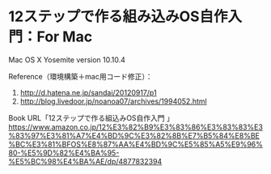 # 12ステップで作る組み込みOS自作入門：For Mac
Mac OS X Yosemite version 10.10.4  

Reference（環境構築＋mac用コード修正）：  
1. http://d.hatena.ne.jp/sandai/20120917/p1  
2. http://blog.livedoor.jp/noanoa07/archives/1994052.html  

Book URL「12ステップで作る組込みOS自作入門 」  
https://www.amazon.co.jp/12%E3%82%B9%E3%83%86%E3%83%83%E3%83%97%E3%81%A7%E4%BD%9C%E3%82%8B%E7%B5%84%E8%BE%BC%E3%81%BFOS%E8%87%AA%E4%BD%9C%E5%85%A5%E9%96%80-%E5%9D%82%E4%BA%95-%E5%BC%98%E4%BA%AE/dp/4877832394

